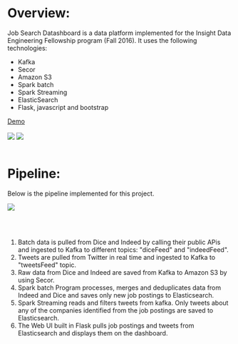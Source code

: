 Overview:
=========

Job Search Datashboard is a data platform implemented for the Insight Data Engineering Fellowship program (Fall 2016). 
It uses the following technologies:

- Kafka
- Secor
- Amazon S3
- Spark batch
- Spark Streaming
- ElasticSearch
- Flask, javascript and bootstrap

[Demo](http://ec2-50-112-150-148.us-west-2.compute.amazonaws.com/index)
<br/>
<br/>
![](https://github.com/giovannamalhotra/job_dashboard/tree/master/images/landing_page.png?raw=true)
![](https://github.com/giovannamalhotra/job_dashboard/tree/master/images/search_results.png?raw=true)
<br/>
<br/>

Pipeline:
=========

Below is the pipeline implemented for this project. 

![](https://github.com/giovannamalhotra/job_dashboard/tree/master/images/pipeline.png?raw=true)

<br/>
<br/>

1. Batch data is pulled from Dice and Indeed by calling their public APis and ingested to Kafka to different topics: "diceFeed" and "indeedFeed".
2. Tweets are pulled from Twitter in real time and ingested to Kafka to "tweetsFeed" topic.
3. Raw data from Dice and Indeed are saved from Kafka to Amazon S3 by using Secor.
4. Spark batch Program processes, merges and deduplicates data from Indeed and Dice and saves only new job postings to Elasticsearch.
5. Spark Streaming reads and filters tweets from kafka. Only tweets about any of the companies identified from the job postings are saved to Elasticsearch.
6. The Web UI built in Flask pulls job postings and tweets from Elasticsearch and displays them on the dashboard. 

<br/>
<br/>





